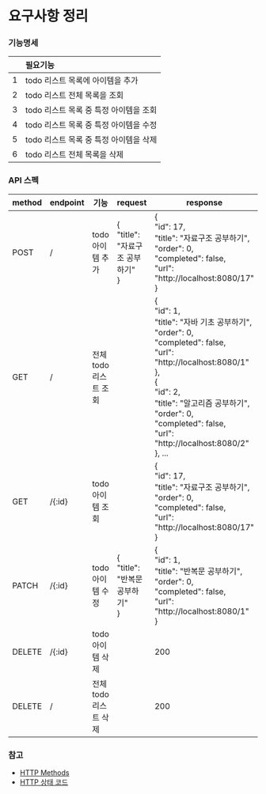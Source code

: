 # 요구사항 정리

### 기능명세
||필요기능|
|:---:|:---|
|1|todo 리스트 목록에 아이템을 추가|
|2|todo 리스트 전체 목록을 조회|
|3|todo 리스트 목록 중 특정 아이템을 조회|
|4|todo 리스트 목록 중 특정 아이템을 수정|
|5|todo 리스트 목록 중 특정 아이템을 삭제|
|6|todo 리스트 전체 목록을 삭제|

### API 스펙
|method|endpoint|기능|request|response|
|---|---|---|---|---|
|POST|/|todo 아이템 추가|{<br>"title": "자료구조 공부하기"<br>}|{<br>"id": 17,<br>"title": "자료구조 공부하기",<br>"order": 0,<br>"completed": false,<br>"url": "http://localhost:8080/17"<br>}|
|GET|/|전체 todo 리스트 조회||{<br>"id": 1,<br>"title": "자바 기초 공부하기",<br>"order": 0,<br>"completed": false,<br>"url": "http://localhost:8080/1"<br>},<br>{<br>"id": 2,<br>"title": "알고리즘 공부하기",<br>"order": 0,<br>"completed": false,<br>"url": "http://localhost:8080/2"<br>}, ...|
|GET|/{:id}|todo 아이템 조회||{<br>"id": 17,<br>"title": "자료구조 공부하기",<br>"order": 0,<br>"completed": false,<br>"url": "http://localhost:8080/17"<br>}|
|PATCH|/{:id}|todo 아이템 수정|{<br>"title": "반복문 공부하기"<br>}|{<br>"id": 1,<br>"title": "반복문 공부하기",<br>"order": 0,<br>"completed": false,<br>"url": "http://localhost:8080/1"<br>}|
|DELETE|/{:id}|todo 아이템 삭제||200|
|DELETE|/|전체 todo 리스트 삭제||200|

### 참고
- [HTTP Methods](https://www.w3.org/Protocols/rfc2616/rfc2616-sec9.html)
- [HTTP 상태 코드](https://ko.wikipedia.org/wiki/HTTP_%EC%83%81%ED%83%9C_%EC%BD%94%EB%93%9C)
